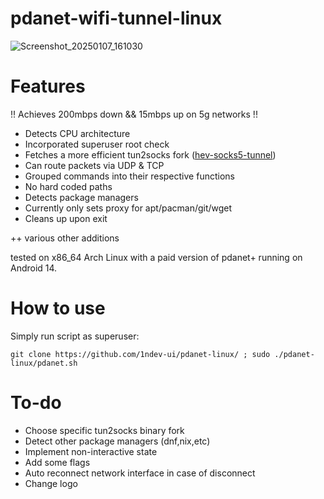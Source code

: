 # pdanet-wifi-tunnel-linux

![Screenshot_20250107_161030](https://files.1ndev.com/api/preview/big/images/pdanet-0.1-screenshot.png)

# Features

!! Achieves 200mbps down && 15mbps up on 5g networks !!

+ Detects CPU architecture
+ Incorporated superuser root check
+ Fetches a more efficient tun2socks fork ([hev-socks5-tunnel](https://github.com/heiher/hev-socks5-tunnel))
+ Can route packets via UDP & TCP
+ Grouped commands into their respective functions
+ No hard coded paths
+ Detects package managers 
+ Currently only sets proxy for apt/pacman/git/wget
+ Cleans up upon exit

++ various other additions

tested on x86_64 Arch Linux with a paid version of pdanet+ running on Android 14.

# How to use

Simply run script as superuser:

`git clone https://github.com/1ndev-ui/pdanet-linux/ ; sudo ./pdanet-linux/pdanet.sh`

# To-do

* Choose specific tun2socks binary fork
* Detect other package managers (dnf,nix,etc)
* Implement non-interactive state
* Add some flags
* Auto reconnect network interface in case of disconnect
* Change logo


